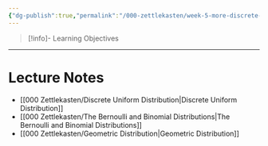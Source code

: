 ```yaml
---
{"dg-publish":true,"permalink":"/000-zettlekasten/week-5-more-discrete-random-variables/","tags":["lecture","note","stats","university"],"created":"2024-10-03T12:52:58.548-04:00","updated":"2024-10-04T21:54:46.004-04:00"}
---
```



> [!info]- Learning Objectives

---

# Lecture Notes

- [[000 Zettlekasten/Discrete Uniform Distribution\|Discrete Uniform Distribution]]
- [[000 Zettlekasten/The Bernoulli and Binomial Distributions\|The Bernoulli and Binomial Distributions]]
- [[000 Zettlekasten/Geometric Distribution\|Geometric Distribution]]